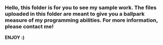 ### Hello, this folder is for you to see my sample work. The files uploaded in this folder are meant to give you a ballpark measure of my programming abilities. For more information, please contact me!

**ENJOY :)**
